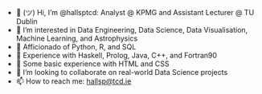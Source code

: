 - 👋 (ツ) Hi, I’m @hallsptcd: Analyst @ KPMG and Assistant Lecturer @ TU Dublin
- 👀 I’m interested in Data Engineering, Data Science, Data Visualisation, Machine Learning, and Astrophysics
- 🌱 Afficionado of Python, R, and SQL
- 🌱 Experience with Haskell, Prolog, Java, C++, and Fortran90
- 🌱 Some basic experience with HTML and CSS
- 💞️ I’m looking to collaborate on real-world Data Science projects
- 📫 How to reach me: hallsp@tcd.ie

<!---
hallsptcd/hallsptcd is a ✨ special ✨ repository because its `README.md` (this file) appears on your GitHub profile.
You can click the Preview link to take a look at your changes.
--->
